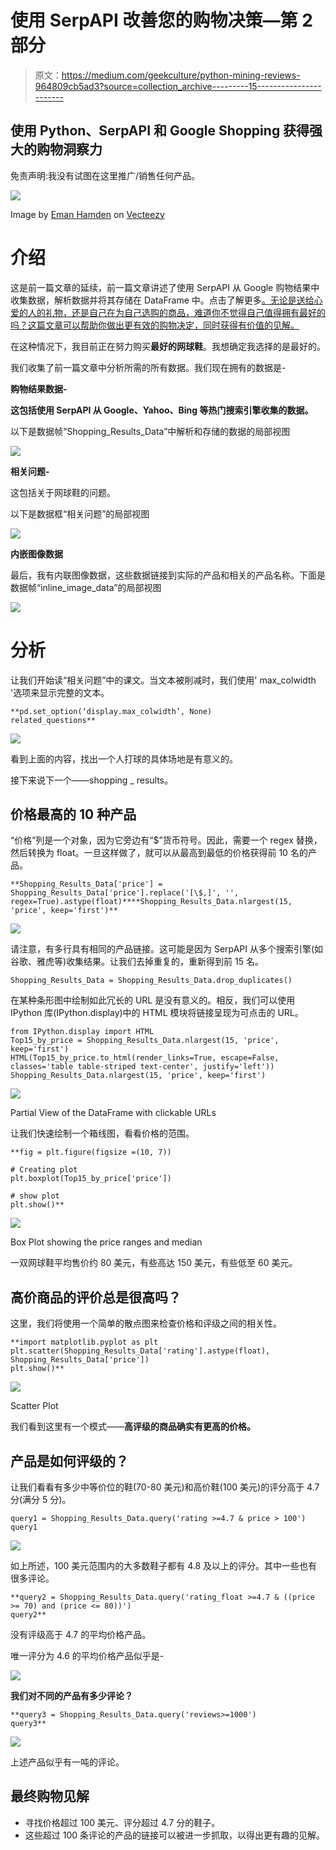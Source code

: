 # 使用 SerpAPI 改善您的购物决策—第 2 部分

> 原文：<https://medium.com/geekculture/python-mining-reviews-964809cb5ad3?source=collection_archive---------15----------------------->

## 使用 Python、SerpAPI 和 Google Shopping 获得强大的购物洞察力

免责声明:我没有试图在这里推广/销售任何产品。

![](img/a46a792de191729b56b74cdca9a01512.png)

Image by [Eman Hamden](https://www.vecteezy.com/members/eman-hamden836574) on [Vecteezy](https://www.vecteezy.com/members/eman-hamden836574)

# 介绍

这是前一篇文章的延续，前一篇文章讲述了使用 SerpAPI 从 Google 购物结果中收集数据，解析数据并将其存储在 DataFrame 中。点击了解更多[。无论是送给心爱的人的礼物，还是自己在为自己选购的商品，难道你不觉得自己值得拥有最好的吗？这篇文章可以帮助你做出更有效的购物决定，同时获得有价值的见解。](https://mg-subha.medium.com/how-to-find-the-perfect-gift-the-nerdy-way-938dd8390cc2)

在这种情况下，我目前正在努力购买**最好的网球鞋**。我想确定我选择的是最好的。

我们收集了前一篇文章中分析所需的所有数据。我们现在拥有的数据是-

**购物结果数据-**

**这包括使用 SerpAPI 从 Google、Yahoo、Bing 等热门搜索引擎收集的数据。**

以下是数据帧“Shopping_Results_Data”中解析和存储的数据的局部视图

![](img/96ade8a253684b66a391702d18ddebc4.png)

**相关问题-**

这包括关于网球鞋的问题。

以下是数据框“相关问题”的局部视图

![](img/15925960ab2be40a823cd563b81894a5.png)

**内嵌图像数据**

最后，我有内联图像数据，这些数据链接到实际的产品和相关的产品名称。下面是数据帧“inline_image_data”的局部视图

![](img/553960fbae911b9b27f20bbc9014ae17.png)

# 分析

让我们开始读“相关问题”中的课文。当文本被削减时，我们使用' max_colwidth '选项来显示完整的文本。

```
**pd.set_option(‘display.max_colwidth’, None)
related_questions**
```

![](img/16b6cbd6be5f99c4e5fb19fc779582ef.png)

看到上面的内容，找出一个人打球的具体场地是有意义的。

接下来说下一个——shopping _ results。

## 价格最高的 10 种产品

“价格”列是一个对象，因为它旁边有“$”货币符号。因此，需要一个 regex 替换，然后转换为 float。一旦这样做了，就可以从最高到最低的价格获得前 10 名的产品。

```
**Shopping_Results_Data['price'] = Shopping_Results_Data['price'].replace('[\$,]', '', regex=True).astype(float)****Shopping_Results_Data.nlargest(15, 'price', keep='first')**
```

![](img/2b8db9fd0e26507d7f8425dae55d0ad4.png)

请注意，有多行具有相同的产品链接。这可能是因为 SerpAPI 从多个搜索引擎(如谷歌、雅虎等)收集结果。让我们去掉重复的，重新得到前 15 名。

```
Shopping_Results_Data = Shopping_Results_Data.drop_duplicates()
```

在某种条形图中绘制如此冗长的 URL 是没有意义的。相反，我们可以使用 IPython 库(IPython.display)中的 HTML 模块将链接呈现为可点击的 URL。

```
from IPython.display import HTML
Top15_by_price = Shopping_Results_Data.nlargest(15, 'price', keep='first')
HTML(Top15_by_price.to_html(render_links=True, escape=False, classes='table table-striped text-center', justify='left'))
Shopping_Results_Data.nlargest(15, 'price', keep='first')
```

![](img/e7b30e748257da79d13ddc2d35ad15f7.png)

Partial View of the DataFrame with clickable URLs

让我们快速绘制一个箱线图，看看价格的范围。

```
**fig = plt.figure(figsize =(10, 7))

# Creating plot
plt.boxplot(Top15_by_price['price'])

# show plot
plt.show()**
```

![](img/16184d6f7cec3d801b04b4e47080d64a.png)

Box Plot showing the price ranges and median

一双网球鞋平均售价约 80 美元，有些高达 150 美元，有些低至 60 美元。

## 高价商品的评价总是很高吗？

这里，我们将使用一个简单的散点图来检查价格和评级之间的相关性。

```
**import matplotlib.pyplot as plt
plt.scatter(Shopping_Results_Data['rating'].astype(float), Shopping_Results_Data['price'])
plt.show()**
```

![](img/9dadb72096eafc093bacce17186984c6.png)

Scatter Plot

我们看到这里有一个模式——**高评级的商品确实有更高的价格。**

## 产品是如何评级的？

让我们看看有多少中等价位的鞋(70-80 美元)和高价鞋(100 美元)的评分高于 4.7 分(满分 5 分)。

```
query1 = Shopping_Results_Data.query('rating >=4.7 & price > 100')
query1
```

![](img/1cc0e238ba8e87d387788d0dc1fb2a88.png)

如上所述，100 美元范围内的大多数鞋子都有 4.8 及以上的评分。其中一些也有很多评论。

```
**query2 = Shopping_Results_Data.query('rating_float >=4.7 & ((price >= 70) and (price <= 80))')
query2**
```

没有评级高于 4.7 的平均价格产品。

唯一评分为 4.6 的平均价格产品似乎是-

![](img/a92f8c5d0775a78bd94e79e231ca17fd.png)

**我们对不同的产品有多少评论？**

```
**query3 = Shopping_Results_Data.query('reviews>=1000')
query3**
```

![](img/d87abbc181681b1d5d564cae94f73cc7.png)

上述产品似乎有一吨的评论。

## 最终购物见解

*   寻找价格超过 100 美元、评分超过 4.7 分的鞋子。
*   这些超过 100 条评论的产品的链接可以被进一步抓取，以得出更有趣的见解。